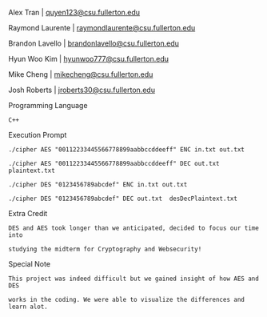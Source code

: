 Alex Tran           |   quyen123@csu.fullerton.edu


Raymond Laurente    |   raymondlaurente@csu.fullerton.edu


Brandon Lavello     |   brandonlavello@csu.fullerton.edu


Hyun Woo Kim        |   hyunwoo777@csu.fullerton.edu


Mike Cheng          |   mikecheng@csu.fullerton.edu


Josh Roberts        |   jroberts30@csu.fullerton.edu



Programming Language

    C++


Execution Prompt

    ./cipher AES "00112233445566778899aabbccddeeff" ENC in.txt out.txt

    ./cipher AES "00112233445566778899aabbccddeeff" DEC out.txt plaintext.txt

    ./cipher DES "0123456789abcdef" ENC in.txt out.txt

    ./cipher DES "0123456789abcdef" DEC out.txt  desDecPlaintext.txt


Extra Credit

    DES and AES took longer than we anticipated, decided to focus our time into

    studying the midterm for Cryptography and Websecurity!


Special Note

    This project was indeed difficult but we gained insight of how AES and DES

    works in the coding. We were able to visualize the differences and learn alot.

